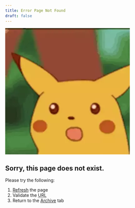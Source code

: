 ```yaml
---
title: Error Page Not Found
draft: false
---
```


![Surprised Pikachu](/images/404.webp)

## Sorry, this page does not exist.

Please try the following:

1. [Refresh]() the page
2. Validate the <abbr title="Uniform Resource Locator">URL</abbr>
3. Return to the [Archive](#Archive) tab
